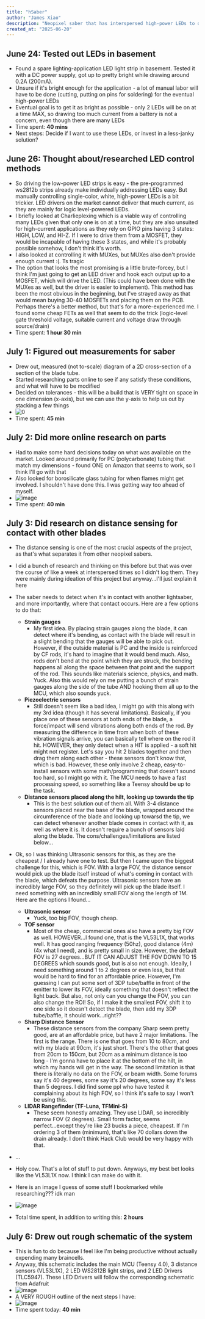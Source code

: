 ```yaml
---
title: "hSaber"
author: "James Xiao"
description: "Neopixel saber that has interspersed high-power LEDs to display flashes of light upon contact for effect, can swap out outer casing to be lit on fire."
created_at: "2025-06-20"
---
```


## June 24: Tested out LEDs in basement
- Found a spare lighting-application LED light strip in basement. Tested it with a DC power supply, got up to pretty bright while drawing around 0.2A (200mA).
- Unsure if it's bright enough for the application - a lot of manual labor will have to be done (cutting, putting on pins for soldering) for the eventual high-power LEDs
- Eventual goal is to get it as bright as possible - only 2 LEDs will be on at a time MAX, so drawing too much current from a battery is not a concern, even though there are many LEDs
- Time spent: **40 mins**
- Next steps: Decide if I want to use these LEDs, or invest in a less-janky solution?

## June 26: Thought about/researched LED control methods
- So driving the low-power LED strips is easy - the pre-programmed ws2812b strips already make individually addressing LEDs easy. But manually controlling single-color, white, high-power LEDs is a bit trickier. LED drivers on the market cannot deliver that much current, as they are mainly for logic level-powered LEDs.
- I briefly looked at Charlieplexing which is a viable way of controlling many LEDs given that only one is on at a time, but they are also unsuited for high-current applications as they rely on GPIO pins having 3 states: HIGH, LOW, and HI-Z. If I were to drive them from a MOSFET, they would be incapable of having these 3 states, and while it's probably possible somehow, I don't think it's worth.
- I also looked at controlling it with MUXes, but MUXes also don't provide enough current :(. Ts tragic
- The option that looks the most promising is a little brute-forcey, but I think I'm just going to get an LED driver and hook each output up to a MOSFET, which will drive the LED. (This could have been done with the MUXes as well, but the driver is easier to implement). This method has been the most obvious in the beginning, but I've strayed away as that would mean buying 30-40 MOSFETs and placing them on the PCB. Perhaps there's a better method, but that's for a more-experienced me. I found some cheap FETs as well that seem to do the trick (logic-level gate threshold voltage, suitable current and voltage draw through source/drain)
- Time spent: **1 hour 30 min**

## July 1: Figured out measurements for saber
- Drew out, measured (not to-scale) diagram of a 2D cross-section of a section of the blade tube.
- Started researching parts online to see if any satisfy these conditions, and what will have to be modified
- Decided on tolerances - this will be a build that is VERY tight on space in one dimension (x-axis), but we can use the y-axis to help us out by stacking a few things
- ![0](https://github.com/user-attachments/assets/43eb91c4-e4f0-4eb8-b12d-e364d25f2806)
- Time spent: **45 min**

## July 2: Did more online research on parts
- Had to make some hard decisions today on what was available on the market. Looked around primarily for PC (polycarbonate) tubing that match my dimensions - found ONE on Amazon that seems to work, so I think I'll go with that
- Also looked for borosilicate glass tubing for when flames might get involved. I shouldn't have done this. I was getting way too ahead of myself.
- ![image](https://github.com/user-attachments/assets/c8bd1b72-fcff-4a28-a316-43389b2b7cf2)
- Time spent: **40 min**

## July 3: Did research on distance sensing for contact with other blades
- The distance sensing is one of the most crucial aspects of the project, as that's what separates it from other neopixel sabers.
- I did a bunch of research and thinking on this before but that was over the course of like a week at interspersed times so I didn't log them. They were mainly during ideation of this project but anyway...I'll just explain it here
- The saber needs to detect when it's in contact with another lightsaber, and more importantly, where that contact occurs. Here are a few options to do that:
  - **Strain gauges**
    - My first idea. By placing strain gauges along the blade, it can detect where it's bending, as contact with the blade will result in a slight bending that the gauges will be able to pick out. However, if the outside material is PC and the inside is reinforced by CF rods, it's hard to imagine that it would bend much. Also, rods don't bend at the point which they are struck, the bending happens all along the space between that point and the support of the rod. This sounds like materials science, physics, and math. Yuck. Also this would rely on me putting a bunch of strain gauges along the side of the tube AND hooking them all up to the MCU, which also sounds yuck.
  - **Piezoelectric sensors**
    - Still doesn't seem like a bad idea, I might go with this along with my 3rd idea (though it has several limitations). Basically, if you place one of these sensors at both ends of the blade, a force/impact will send vibrations along both ends of the rod. By measuring the difference in time from when both of these vibration signals arrive, you can basically tell where on the rod it hit. HOWEVER, they only detect when a HIT is applied - a soft hit might not register. Let's say you hit 2 blades together and then drag them along each other - these sensors don't know that, which is bad. However, these only involve 2 cheap, easy-to-install sensors with some math/programming that doesn't sound too hard, so I might go with it. The MCU needs to have a fast processing speed, so something like a Teensy should be up to the task.
  - **Distance sensors placed along the hilt, looking up towards the tip**
    - This is the best solution out of them all. With 3-4 distance sensors placed near the base of the blade, wrapped around the circumference of the blade and looking up towarsd the tip, we can detect whenever another blade comes in contact with it, as well as where it is. It doesn't require a bunch of sensors laid along the blade. The cons/challenges/limitations are listed below...
- Ok, so I was thinking Ultrasonic sensors for this, as they are the cheapest / I already have one to test. But then I came upon the biggest challenge for this, which is FOV. With a large FOV, the distance sensor would pick up the blade itself instead of what's coming in contact with the blade, which defeats the purpose. Ultrasonic sensors have an incredibly large FOV, so they definitely will pick up the blade itself. I need something with an incredibly small FOV along the length of 1M. Here are the options I found...
  - **Ultrasonic sensor**
    - Yuck, too big FOV, though cheap.
  - **TOF sensor**
    - Most of the cheap, commercial ones also have a pretty big FOV as well. HOWEVER...I found one, that is the VL53L1X, that works well. It has good ranging frequency (50hz), good distance (4m) (4x what I need), and is pretty small in size. However, the default FOV is 27 degrees...BUT IT CAN ADJUST THE FOV DOWN TO 15 DEGREES which sounds good, but is also not enough. Ideally, I need something around 1 to 2 degrees or even less, but that would be hard to find for an affordable price. However, I'm guessing I can put some sort of 3DP tube/baffle in front of the emitter to lower its FOV, ideally something that doesn't reflect the light back. But also, not only can you change the FOV, you can also change the ROI! So, if I make it the smallest FOV, shift it to one side so it doesn't detect the blade, then add my 3DP tube/baffle, it should work...right??
  - **Sharp Distance Sensor**
    - These distance sensors from the company Sharp seem pretty good, are at an affordable price, but have 2 major limitations. The first is the range. There is one that goes from 10 to 80cm, and with my blade at 90cm, it's just short. There's the other that goes from 20cm to 150cm, but 20cm as a minimum distance is too long - I'm gonna have to place it at the bottom of the hilt, in which my hands will get in the way. The second limitation is that there is literally no data on the FOV, or beam width. Some forums say it's 40 degrees, some say it's 20 degrees, some say it's less than 5 degrees. I did find some ppl who have tested it complaining about its high FOV, so I think it's safe to say I won't be using this.
  - **LIDAR Rangefinder (TF-Luna, TFMini-S)**
    - These seem honestly amazing. They use LIDAR, so incredibly narrow FOV (2 degrees). Small form factor, seems perfect...except they're like 23 bucks a piece, cheapest. If I'm ordering 3 of them (minimum), that's like 70 dollars down the drain already. I don't think Hack Club would be very happy with that.
- ...
- Holy cow. That's a lot of stuff to put down. Anyways, my best bet looks like the VL53L1X now. I think I can make do with it.

- Here is an image I guess of some stuff I bookmarked while researching??? idk man
- ![image](https://github.com/user-attachments/assets/30d2b5f1-1e18-418c-a4aa-0c3fd0380b72)
- Total time spent, in addition to writing this: **2 hours**
## July 6: Drew out rough schematic of the system
- This is fun to do because I feel like I'm being productive without actually expending many braincells.
- Anyway, this schematic includes the main MCU (Teensy 4.0), 3 distance sensors (VL53L1X), 2 LED WS2812B light strips, and 2 LED Drivers (TLC5947). These LED Drivers will follow the corresponding schematic from Adafruit
- ![image](https://github.com/user-attachments/assets/b85941b1-2e7f-4615-b39c-35315ec16398)
- A VERY ROUGH outline of the next steps I have:
- ![image](https://github.com/user-attachments/assets/740b0322-260b-4ad5-9404-265060172591)
- Time spent today: **40 min**

